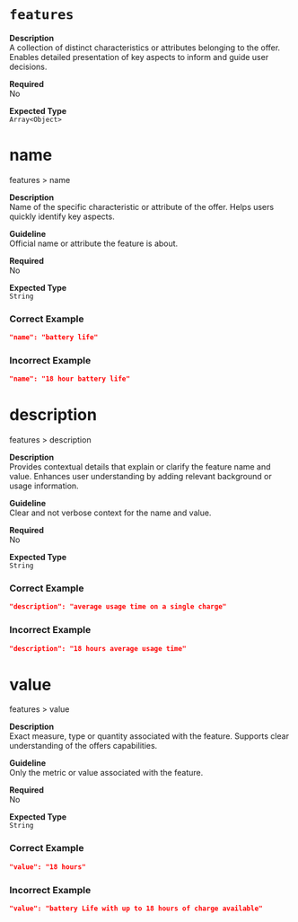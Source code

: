`features`
==========

**Description**  
A collection of distinct characteristics or attributes belonging to the offer. Enables detailed presentation of key aspects to inform and guide user decisions.

**Required**  
No

**Expected Type**  
`Array<Object>`

# name

features > name

**Description**  
Name of the specific characteristic or attribute of the offer. Helps users quickly identify key aspects.

**Guideline**  
Official name or attribute the feature is about.

**Required**  
No

**Expected Type**  
`String`

### Correct Example

```json
"name": "battery life"
```

### Incorrect Example

```json
"name": "18 hour battery life"
```

# description

features > description

**Description**  
Provides contextual details that explain or clarify the feature name and value. Enhances user understanding by adding relevant background or usage information.

**Guideline**  
Clear and not verbose context for the name and value.

**Required**  
No

**Expected Type**  
`String`

### Correct Example

```json
"description": "average usage time on a single charge"
```

### Incorrect Example

```json
"description": "18 hours average usage time"
```

# value

features > value

**Description**  
Exact measure, type or quantity associated with the feature. Supports clear understanding of the offers capabilities.

**Guideline**  
Only the metric or value associated with the feature.

**Required**  
No

**Expected Type**  
`String`

### Correct Example

```json
"value": "18 hours"
```

### Incorrect Example

```json
"value": "battery Life with up to 18 hours of charge available"
```